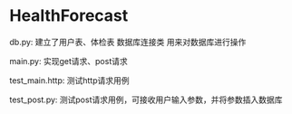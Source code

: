 # HealthForecast

db.py: 
建立了用户表、体检表
数据库连接类
用来对数据库进行操作

main.py:
实现get请求、post请求

test_main.http:
测试http请求用例

test_post.py:
测试post请求用例，可接收用户输入参数，并将参数插入数据库